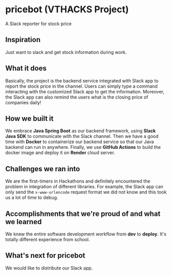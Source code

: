 # pricebot (VTHACKS Project)
A Slack reporter for stock price
## Inspiration
Just want to slack and get stock information during work.
## What it does
Basically, the project is the backend service integrated with Slack app to report the stock price in the channel. Users can simply type a command interacting with the customized Slack app to get the information. Moreover, the Slack app can also remind the users what is the closing price of companies daily!
## How we built it
We embrace **Java Spring Boot** as our backend framework, using **Slack Java SDK** to communicate with the Slack channel. Then we have a good time with **Docker** to containerize our backend service so that our Java backend can run in anywhere. Finally, we use **GitHub Actions** to build the docker image and deploy it on **Render** cloud server.
## Challenges we ran into
We are the first-timers in Hackathons and definitely encountered the problem in integration of different libraries. For example, the Slack app can only send the `x-www-urlencode` request format we did not know and this took us a lot of time to debug.
## Accomplishments that we're proud of and what we learned
We knew the entire software development workflow from **dev** to **deploy**. It's totally different experience from school.
## What's next for pricebot
We would like to distribute our Slack app.

